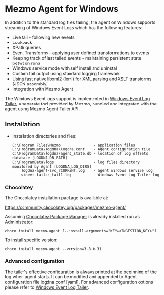 # Mezmo Agent for Windows

In addition to the standard log files tailing, the agent on Windows supports streaming of Windows Event Logs which has the following features:
* Live tail - following new events
* Lookback
* XPath queries
* Event Transforms - applying user defined transformations to events
* Keeping track of last tailed events - maintaining persistent state between runs
* Windows service mode with self install and uninstall
* Custom tail output using standard logging framework
* Using fast native libxml2 (lxml) for XML parsing and XSLT transforms (JSON assembly)
* Integration with Mezmo Agent

The Windows Event logs support is implemented in [Windows Event Log Tailer](https://github.com/logdna/winevt-tailer), a separate tool provided by Mezmo, bundled and integrated with the agent using Mezmo Agent Tailer API.


## Installation

- Installation directories and files:

  ```
  C:\Program Files\Mezmo               - application files
  C:\ProgramData\logdna\logdna.conf    - Agent configuration file
  C:\ProgramData\logdna\agent_state.db - location of log offsets database [LOGDNA_DB_PATH]
  C:\ProgramData\logs                  - log files directory monitored by Agent [LOGDNA_LOG_DIRS]
      logdna-agent-svc_rCURRENT.log    - agent windows service log
      winevt-tailer_tail1.log          - Windows Event Log Tailer log
  ```

### Chocolatey

The Chocolatey installation package is available at:

https://community.chocolatey.org/packages/mezmo-agent/

Assuming [Chocolatey Package Manager](https://chocolatey.org/install) is already installed run as Administrator:

```
choco install mezmo-agent [--install-arguments="KEY=<INGESTION_KEY>"]
```

To install specific version:

```
choco install mezmo-agent --version=3.8.0.31
```

### Advanced configuration

The tailer's effective configuration is always printed at the beginning of the log when agent starts. It can be modified and appended to Agent configuration file logdna.conf [yaml]. For advanced configuration options please refer to [Windows Event Log Tailer](https://github.com/logdna/winevt-tailer).
